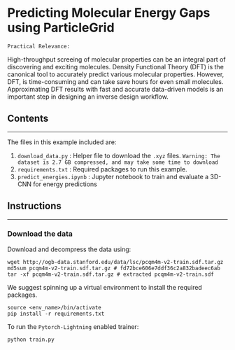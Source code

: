 # Predicting Molecular Energy Gaps using ParticleGrid

``Practical Relevance:``

 High-throughput screeing of molecular properties can be an integral part of discovering and exciting molecules. Density Functional Theory (DFT) is the canonical tool to accurately predict various molecular properties. However, DFT, is time-consuming and can take save hours for even small molecules. Approximating DFT results with fast and accurate data-driven models is an important step in designing an inverse design workflow. 

## Contents
---
The files in this example included are: 

1. `download_data.py` : Helper file to download the `.xyz` files. ``Warning: The dataset is 2.7 GB compressed, and may take some time to download`` 
3. `requirements.txt` : Required packages to run this example.  
2. `predict_energies.ipynb` : Jupyter notebook to train and evaluate a 3D-CNN for energy predictions

## Instructions
---

### Download the data 

Download and decompress the data using: 
```
wget http://ogb-data.stanford.edu/data/lsc/pcqm4m-v2-train.sdf.tar.gz
md5sum pcqm4m-v2-train.sdf.tar.gz # fd72bce606e7ddf36c2a832badeec6ab
tar -xf pcqm4m-v2-train.sdf.tar.gz # extracted pcqm4m-v2-train.sdf
```

We suggest spinning up a virtual environment to install the required packages. 

```
source <env_name>/bin/activate
pip install -r requirements.txt
```

To run the `Pytorch-Lightning` enabled trainer:

```
python train.py
```
